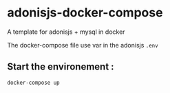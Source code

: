# adonisjs-docker-compose
A template for adonisjs + mysql in docker

The docker-compose file use var in the adonisjs `.env`

## Start the environement :
```
docker-compose up
```
